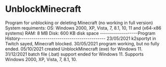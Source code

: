 # UnblockMinecraft
Program for unblocking or deleting Minecraft (no working in full version)
System requiments: 
OS: Windows 2000, XP, Vista, 7, 8.1, 10, 11 and (x64-x86 systems)
RAM: 8 MB
Disk: 600 KB disk space
-------------------Program History-------------------------------------------
23/05/2021 k2sportyt in Twitch sayed, Minecraft blocked.
30/05/2021 program working, but no fully ended.
05/10/2021 created UnblockMinecraft (exe) for Windows 11.
31/12/2021 batch file (.bat) support ended for Windows 11. Supports Windows 2000, XP, Vista, 7, 8.1, 10.
